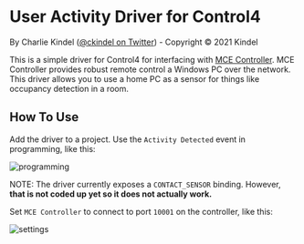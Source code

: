 # User Activity Driver for Control4

By Charlie Kindel ([@ckindel on Twitter](http://www.twitter.com/ckindel)) - Copyright © 2021 Kindel

This is a simple driver for Control4 for interfacing with [MCE Controller](https://github.com/tig/mcec). MCE Controller provides robust remote control a Windows PC over the network. This driver allows you to use a home PC as a sensor for things like occupancy detection in a room.

## How To Use
Add the driver to a project. Use the `Activity Detected` event in programming, like this:

![programming](https://i.imgur.com/v8wmZm6.png)

NOTE: The driver currently exposes a `CONTACT_SENSOR` binding. However, **that is not coded up yet so it does not actually work.**

Set `MCE Controller` to connect to port `10001` on the controller, like this:

![settings](https://i.imgur.com/fKvFURM.png)



